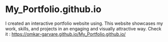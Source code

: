 # My_Portfolio.github.io
I created an interactive portfolio website using. This website showcases my work, skills, and projects in an engaging and visually attractive way.
Check it : https://omkar-garvare.github.io/My_Portfolio.github.io/
